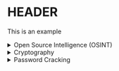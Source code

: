 # HEADER
This is an example
<details>
  <Summary>Open Source Intelligence (OSINT)</Summary>
  
## Open Source Intelligence:
1) Based on the following image, can you identify the following bits of information:
    * Where was this image shot?
    * What is the name of the series this image was from?
    * What is the name of the episode this image was from?
![image](https://github.com/Purdue-Fort-Wayne-ACM/CTF-Training-Spring-2024/assets/84486562/16669296-747e-4d93-b1f4-84b85d1e9d30)

2) Based on the following image, can you identify the following bits of information:
    * What is the name of the video?
    * What country is the video being reacted to shot in?
    * Where was the video being reacted to originally posted?
    * What brand was the cause of the critical failure?
![image](https://github.com/Purdue-Fort-Wayne-ACM/CTF-Training-Spring-2024/assets/84486562/f86d7440-da22-4849-81f4-15179ba307ff)
3) Using the image on the right please tell us the following information:
    * What city is in the image
    * What is the name of the building that is directly in front of the camera
    * What is the name of the bridge that the photo was taken on
![image](https://github.com/Purdue-Fort-Wayne-ACM/CTF-Training-Spring-2024/assets/84486562/a8cdfc2a-584f-4242-a629-25d3a482c1f5)
Image by Neal Birchfield, Image used with permission.
4) Using the following information below please tell us the following information:
    * Deep Breath
    * The Girl Who Waited
    * Forest of the Dead

    * What is missing?
    * What is the common element?
</details>
<details>
  <summary>Cryptography</summary>

1) We have this, we think that it was encoded multiple times:
  ```....-/----./-..../...../-..../-.../-..../-../-..../---../-..../-..../-..../----./--.../....-/--.../...../-..../----./-..../---../--.../.----/..---/-----/....-/-..../....-/----./..---/-----/--.../...../--.../...../--.../...--/-..../---../-..../-...```
    * How many times was this encrypted
    * What was the plain text?
2) We have this, we think that it contains a hidden message:
    * How was this encrypted?
    * What was the plain text?
![image](https://github.com/Purdue-Fort-Wayne-ACM/CTF-Training-Spring-2024/assets/84486562/c81040d4-f0ce-42f2-ac69-2e8d10d8e9b2)
</details>
<details>
  <summary>Password Cracking</summary>

  ## Password Cracking
  ```bash
c870152b79fd1f55e87c0b5af8d13aa1
d8b98e69f7298208b27886a30400a603
b5c0b187fe309af0f4d35982fd961d7e
627fe11eeef8994b7254fc1da4a0a3c7
daf839300e6394e455a0caf1cf80fb36
8470f3c26d43f5ceca7fc33982c22243
f9b20372fee2d3b8fb87deee330b12ff
f4021ad1ea872387461331899b86e8b1
c3a61b7e621781e5d688da556f11200c
015504c3b7b55e2202e6a71675d4b0c4
dd7536794b63bf90eccfd37f9b147d7f
7fc56270e7a70fa81a5935b72eacbe29
a1853eca7c7cc9b3284d9f91a27f88a4
d75dbd6d1a4e14db1deb9d479a66027a
3260fcbfd052121337ffd7b9175e27d6
5a5af20037bf6c096d7c21b09901781f
8644981e243b6db72a5a1ae779951acc
50f207163fcc448ca1c92f0684d7ca53
2bf548966d9f732596042bd4bb613fe6
71fa8d21fc965a94c99088bc7e6ad263
f01509181f2b21920bb2f4678e6711f5
1694384d1952ab9dee33c346130aea88
bd805a6be924ef32429f4538f72d4b9b
d31715d7098cbf0bd771bcc55af26162
95bd1e3f4ca5eb6fe0fde97155916582
78f17c5da35163a83e4cb55e0d8560be
b99834bc19bbad24580b3adfa04fb947
6f6179654ad5000f5df22e79c4c58404
38a2e462336b731aceec2501bfdc8772
4d78399408e3605b0a91bd2f40ff6253
726e4b9aa84a99321c9f06a5fb99689f
228709856c863ea7b614623aadd1c8b8
0359a9977c037fa2ddb16888580f232c
f27d5da236b2dee7be3d121d139ee7e3
77d6747db3c576327329253d93fc791b
05823fa16def5b8d7eba5dd9db70d92e
59251b907a068e66821223bfadeedca2
39136543e9117d842c4396f0e99f1b79
a9fb5cf3e8f7a465c8da0cd5789621d0
bd7656d444c2cd80a4f74b88b9544234
cd024ef739c2eb0042cea0e6963c86e8
be92b0d7ddbff2f36c4d9436267d3d4a
c5dd9539e8d4c2eb53b8dc818502ff5e
905a49a06e7c163ddc4a003bc59c7e01
1d22ed5a67ebe24f5a0fe4886c9cc1ff
ffbcde20e43136ba3740c72524aab8a5
530524db2a24c4cda31726822c8fdb49
b90091604524151559d3d231fc88a52d
  ```
</details>
